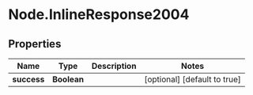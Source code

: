 # Node.InlineResponse2004

## Properties

Name | Type | Description | Notes
------------ | ------------- | ------------- | -------------
**success** | **Boolean** |  | [optional] [default to true]


